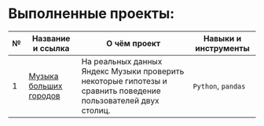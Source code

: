 # Выполненные проекты:

| №  | Название и ссылка | О чём проект | Навыки и инструменты |
| -- | ----------------- | ------------ | -------------------- |
| 1 | [Музыка больших городов](https://github.com/dkunchenko/yandex-practicum-projects/blob/90e3646111672c91f72b70acfa9d7f99d8545883/01_%D0%91%D0%B0%D0%B7%D0%BE%D0%B2%D1%8B%D0%B9_Python/01_music_of_big_cities_project.ipynb) | На реальных данных Яндекс Музыки проверить некоторые гипотезы и сравнить поведение пользователей двух столиц. | `Python`, `pandas` |
